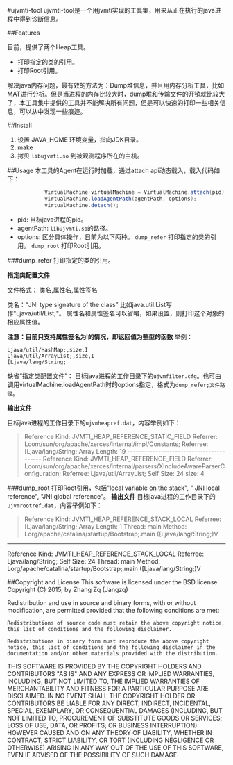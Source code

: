 #ujvmti-tool 
ujvmti-tool是一个用jvmti实现的工具集，用来从正在执行的java进程中得到诊断信息。


##Features

目前，提供了两个Heap工具。
+ 打印指定的类的引用。
+ 打印Root引用。

解决java内存问题，最有效的方法为：Dump堆信息，并且用内存分析工具，比如MAT进行分析。但是当进程的内存比较大时，dump堆和传输文件的开销就比较大了，本工具集中提供的工具并不能解决所有问题，但是可以快速的打印一些相关信息，可以从中发现一些痕迹。


##Install

1. 设置 JAVA_HOME 环境变量，指向JDK目录。
2. make
3. 拷贝 `libujvmti.so` 到被观测程序所在的主机。

##Usage
本工具的Agent在运行时加载，通过attach api动态载入，载入代码如下：
```java
            VirtualMachine virtualMachine = VirtualMachine.attach(pid);
            virtualMachine.loadAgentPath(agentPath, options);
            virtualMachine.detach();
```
+ pid: 目标java进程的pid。
+ agentPath: `libujvmti.so`的路径。
+ options: 区分具体操作，目前为以下两种。
`dump_refer` 打印指定的类的引用。
`dump_root` 打印Root引用。

###dump_refer
打印指定的类的引用。

**指定类配置文件**

文件格式：
类名,属性名,属性签名

类名：“JNI type signature of the class” 比如java.util.List写作"Ljava/util/List;"。
属性名和属性签名可以省略，如果设置，则打印这个对象的相应属性值。

**注意：目前只支持属性签名为I的情况，即返回值为整型的函数**
举例：

```
Ljava/util/HashMap;,size,I
Ljava/util/ArrayList;,size,I
[Ljava/lang/String;

```

缺省“指定类配置文件”：
目标java进程的工作目录下的`ujvmfilter.cfg`。也可由调用virtualMachine.loadAgentPath时的options指定，格式为`dump_refer;文件路径`。

**输出文件**

目标java进程的工作目录下的`ujvmheapref.dat`，内容举例如下：

>Reference Kind: JVMTI_HEAP_REFERENCE_STATIC_FIELD
Referrer: Lcom/sun/org/apache/xerces/internal/impl/Constants;  Referree: [Ljava/lang/String;
Array Length: 19
\-\-\-\-\-\-\-\-\-\-\-\-\-\-\-\-\-\-\-\-\-\-\-\-\-\-\-\--\-\-\-\-\-\-\-\--\-\-\-
Reference Kind: JVMTI_HEAP_REFERENCE_FIELD
Referrer: Lcom/sun/org/apache/xerces/internal/parsers/XIncludeAwareParserConfiguration;  Referree: Ljava/util/ArrayList;
Self Size: 24
size: 4


###dump_root
打印Root引用，包括"local variable on the stack", " JNI local reference", "JNI global reference"。
**输出文件**
目标java进程的工作目录下的`ujvmrootref.dat`，内容举例如下：

>Reference Kind: JVMTI_HEAP_REFERENCE_STACK_LOCAL
Referree: [Ljava/lang/String;
Array Length: 1
Thread: main
Method: Lorg/apache/catalina/startup/Bootstrap;.main ([Ljava/lang/String;)V
-----------------------------------------
Reference Kind: JVMTI_HEAP_REFERENCE_STACK_LOCAL
Referree: Ljava/lang/String;
Self Size: 24
Thread: main
Method: Lorg/apache/catalina/startup/Bootstrap;.main ([Ljava/lang/String;)V


##Copyright and License
This software is licensed under the BSD license.
Copyright (C) 2015, by Zhang Zq (Jangzq)

Redistribution and use in source and binary forms, with or without modification, are permitted provided that the following conditions are met:

    Redistributions of source code must retain the above copyright notice, this list of conditions and the following disclaimer.

    Redistributions in binary form must reproduce the above copyright notice, this list of conditions and the following disclaimer in the documentation and/or other materials provided with the distribution.

THIS SOFTWARE IS PROVIDED BY THE COPYRIGHT HOLDERS AND CONTRIBUTORS "AS IS" AND ANY EXPRESS OR IMPLIED WARRANTIES, INCLUDING, BUT NOT LIMITED TO, THE IMPLIED WARRANTIES OF MERCHANTABILITY AND FITNESS FOR A PARTICULAR PURPOSE ARE DISCLAIMED. IN NO EVENT SHALL THE COPYRIGHT HOLDER OR CONTRIBUTORS BE LIABLE FOR ANY DIRECT, INDIRECT, INCIDENTAL, SPECIAL, EXEMPLARY, OR CONSEQUENTIAL DAMAGES (INCLUDING, BUT NOT LIMITED TO, PROCUREMENT OF SUBSTITUTE GOODS OR SERVICES; LOSS OF USE, DATA, OR PROFITS; OR BUSINESS INTERRUPTION) HOWEVER CAUSED AND ON ANY THEORY OF LIABILITY, WHETHER IN CONTRACT, STRICT LIABILITY, OR TORT (INCLUDING NEGLIGENCE OR OTHERWISE) ARISING IN ANY WAY OUT OF THE USE OF THIS SOFTWARE, EVEN IF ADVISED OF THE POSSIBILITY OF SUCH DAMAGE. 



